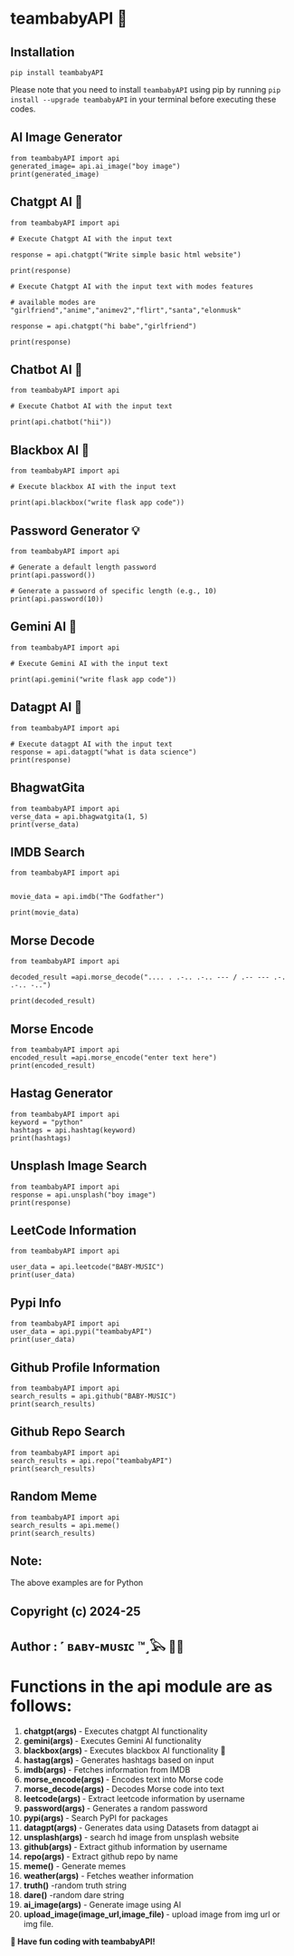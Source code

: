 # teambabyAPI 🚀

## Installation

```
pip install teambabyAPI
```

Please note that you need to install `teambabyAPI` using pip by running `pip install --upgrade teambabyAPI` in your terminal before executing these codes.

## AI Image Generator

```
from teambabyAPI import api
generated_image= api.ai_image("boy image")
print(generated_image)
```

## Chatgpt AI 🤖

```
from teambabyAPI import api

# Execute Chatgpt AI with the input text

response = api.chatgpt("Write simple basic html website")

print(response)

# Execute Chatgpt AI with the input text with modes features

# available modes are "girlfriend","anime","animev2","flirt","santa","elonmusk"

response = api.chatgpt("hi babe","girlfriend")

print(response)

```

## Chatbot AI 🤖

```
from teambabyAPI import api

# Execute Chatbot AI with the input text

print(api.chatbot("hii"))
```

## Blackbox AI 🤖

```
from teambabyAPI import api

# Execute blackbox AI with the input text

print(api.blackbox("write flask app code"))
```

## Password Generator 💡

```
from teambabyAPI import api

# Generate a default length password
print(api.password())

# Generate a password of specific length (e.g., 10)
print(api.password(10))
```

## Gemini AI 🤖

```
from teambabyAPI import api

# Execute Gemini AI with the input text

print(api.gemini("write flask app code"))
```

## Datagpt AI 🤖

```
from teambabyAPI import api

# Execute datagpt AI with the input text
response = api.datagpt("what is data science")
print(response)
```

## BhagwatGita

```
from teambabyAPI import api
verse_data = api.bhagwatgita(1, 5)
print(verse_data)
```

## IMDB Search

```
from teambabyAPI import api


movie_data = api.imdb("The Godfather")

print(movie_data)
```

## Morse Decode

```
from teambabyAPI import api

decoded_result =api.morse_decode(".... . .-.. .-.. --- / .-- --- .-. .-.. -..")

print(decoded_result)
```

## Morse Encode

```
from teambabyAPI import api
encoded_result =api.morse_encode("enter text here")
print(encoded_result)
```

## Hastag Generator

```
from teambabyAPI import api
keyword = "python"
hashtags = api.hashtag(keyword)
print(hashtags)
```

## Unsplash Image Search

```
from teambabyAPI import api
response = api.unsplash("boy image")
print(response)

```

## LeetCode Information

```
from teambabyAPI import api

user_data = api.leetcode("BABY-MUSIC")
print(user_data)
```

## Pypi Info

```
from teambabyAPI import api
user_data = api.pypi("teambabyAPI")
print(user_data)
```

## Github Profile Information

```
from teambabyAPI import api
search_results = api.github("BABY-MUSIC")
print(search_results)
```

## Github Repo Search

```
from teambabyAPI import api
search_results = api.repo("teambabyAPI")
print(search_results)
```

## Random Meme

```
from teambabyAPI import api
search_results = api.meme()
print(search_results)
```

## Note:

<p> The above examples are for Python </p>

## Copyright (c) 2024-25

## Author : ˹ ʙᴀʙʏ-ᴍᴜsɪᴄ ™˼𓅂 👨‍💻

# Functions in the api module are as follows:

1. <b>chatgpt(args) </b>- Executes chatgpt AI functionality
2. <b>gemini(args) </b>- Executes Gemini AI functionality
3. <b>blackbox(args) </b>- Executes blackbox AI functionality 🔮
4. <b>hastag(args) </b>- Generates hashtags based on input
5. <b>imdb(args) </b>- Fetches information from IMDB
6. <b>morse_encode(args) </b>- Encodes text into Morse code
7. <b>morse_decode(args) </b>- Decodes Morse code into text
8. <b>leetcode(args) </b>- Extract leetcode information by username
9. <b>password(args) </b>- Generates a random password
10. <b>pypi(args) </b>- Search PyPI for packages
11. <b>datagpt(args) </b>- Generates data using Datasets from datagpt ai
12. <b>unsplash(args) </b>- search hd image from unsplash website
13. <b>github(args) </b> - Extract github information by username
14. <b>repo(args) </b> - Extract github repo by name
15. <b> meme()</b> - Generate memes
16. <b> weather(args)</b> - Fetches weather information
17. <b> truth()</b> -random truth string
18. <b>dare()</b> -random dare string
19. <b> ai_image(args)</b> - Generate image using AI
20. <b> upload_image(image_url,image_file) </b> - upload image from img url or img file.

<b>🔗 Have fun coding with teambabyAPI! </b>

